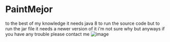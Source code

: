 # PaintMejor

to the best of my knowledge it needs java 8 to run the source code but to run the jar file it needs a newer version of it i'm not sure why but anyways if you have any trouble please contact me 
![image](https://user-images.githubusercontent.com/48706135/168399170-d541eebc-58c4-4dba-8400-9fd7d98cb3ff.png)
